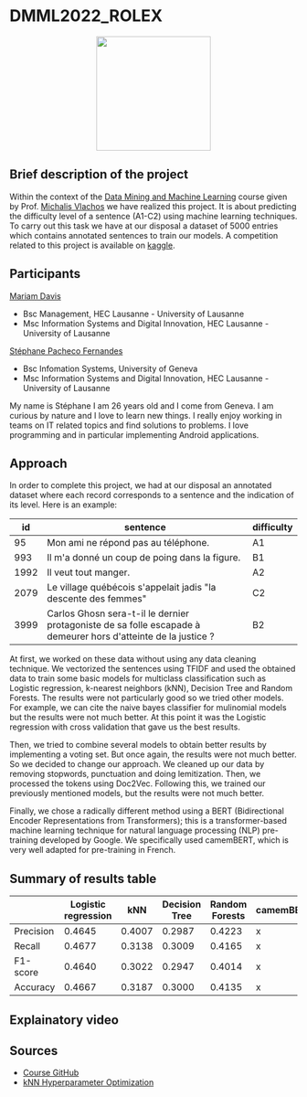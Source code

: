 # DMML2022_ROLEX
<p align="center">
<img height=200 src="https://user-images.githubusercontent.com/57952280/208384889-e102268f-0458-42e2-bb84-b92f1337bbfd.png">
</p>

## Brief description of the project
Within the context of the [Data Mining and Machine Learning](https://hecnet.unil.ch/hec/syllabus/descriptif/2457?dyn_lang=fr) course given by Prof. [Michalis Vlachos](https://www.linkedin.com/in/michalis-vlachos/) we have realized this project. It is about predicting the difficulty level of a sentence (A1-C2) using machine learning techniques. To carry out this task we have at our disposal a dataset of 5000 entries which contains annotated sentences to train our models. A competition related to this project is available on [kaggle](https://www.kaggle.com/competitions/detecting-french-texts-difficulty-level-2022/overview).

## Participants
[Mariam Davis](https://www.linkedin.com/in/mariam-davis-439385209/)
- Bsc Management, HEC Lausanne - University of Lausanne
- Msc Information Systems and Digital Innovation, HEC Lausanne - University of Lausanne 

[Stéphane Pacheco Fernandes](https://www.linkedin.com/in/stéphane-pacheco-fernandes)
- Bsc Infomation Systems, University of Geneva
- Msc Information Systems and Digital Innovation, HEC Lausanne - University of Lausanne 

My name is Stéphane I am 26 years old and I come from Geneva. I am curious by nature and I love to learn new things. I really enjoy working in teams on IT related topics and find solutions to problems. I love programming and in particular implementing Android applications.

## Approach
In order to complete this project, we had at our disposal an annotated dataset where each record corresponds to a sentence and the indication of its level. Here is an example:

| id | sentence |difficulty|
| ------------- | ------------- |----------|
| 95  | Mon ami ne répond pas au téléphone.	 |A1|
| 993  | Il m'a donné un coup de poing dans la figure.|B1|
| 1992	 | Il veut tout manger.	  |A2|
| 2079	 | Le village québécois s'appelait jadis "la descente des femmes"	  |C2|
| 3999  | Carlos Ghosn sera-t-il le dernier protagoniste de sa folle escapade à demeurer hors d'atteinte de la justice ?	  |B2|

At first, we worked on these data without using any data cleaning technique. We vectorized the sentences using TFIDF and used the obtained data to train some basic models for multiclass classification such as Logistic regression, k-nearest neighbors (kNN), Decision Tree and Random Forests. The results were not particularly good so we tried other models. For example, we can cite the naive bayes classifier for mulinomial models but the results were not much better. At this point it was the Logistic regression with cross validation that gave us the best results.

Then, we tried to combine several models to obtain better results by implementing a voting set. But once again, the results were not much better. So we decided to change our approach. We cleaned up our data by removing stopwords, punctuation and doing lemitization. Then, we processed the tokens using Doc2Vec. Following this, we trained our previously mentioned models, but the results were not much better. 

Finally, we chose a radically different method using a BERT (Bidirectional Encoder Representations from Transformers); this is a transformer-based machine learning technique for natural language processing (NLP) pre-training developed by Google. We specifically used camemBERT, which is very well adapted for pre-training in French.


## Summary of results table
|  | Logistic regression |kNN	| Decision Tree | Random Forests |camemBERT|
| ------------- | ------------- |----------| ------------- | ------------- |----------|
| Precision |0.4645|0.4007| 0.2987 | 0.4223 |x|
| Recall |0.4677|0.3138| 0.3009 | 0.4165 |x|
| F1-score | 0.4640|0.3022| 0.2947 | 0.4014 |x|
| Accuracy | 0.4667 |0.3187| 0.3000 | 0.4135 |x|

					
					
					



## Explainatory video
## Sources
- [Course GitHub](https://github.com/michalis0/DataMining_and_MachineLearning)
- [kNN Hyperparameter Optimization](https://www.kaggle.com/code/arunimsamudra/k-nn-with-hyperparameter-tuning)
